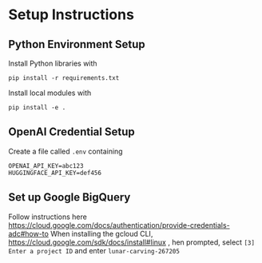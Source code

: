 # Setup Instructions

## Python Environment Setup
Install Python libraries with

```
pip install -r requirements.txt
```

Install local modules with 
```
pip install -e .
```

## OpenAI Credential Setup
Create a file called `.env` containing

```
OPENAI_API_KEY=abc123
HUGGINGFACE_API_KEY=def456
```
## Set up Google BigQuery
Follow instructions here https://cloud.google.com/docs/authentication/provide-credentials-adc#how-to
When installing the gcloud CLI, https://cloud.google.com/sdk/docs/install#linux , hen prompted, select `[3] Enter a project ID` and enter `lunar-carving-267205` 